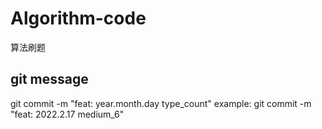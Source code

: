 # Algorithm-code
算法刷题

## git message
git commit -m "feat: year.month.day type_count"
example: git commit -m "feat: 2022.2.17 medium_6"